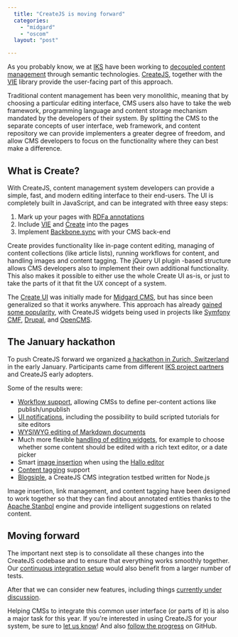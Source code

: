 ```yaml
---
  title: "CreateJS is moving forward"
  categories: 
    - "midgard"
    - "oscom"
  layout: "post"

---
```

As you probably know, we at [IKS](http://www.iks-project.eu/) have been working to [decoupled content management](http://bergie.iki.fi/blog/decoupling_content_management/) through semantic technologies. [CreateJS](http://createjs.org/), together with the [VIE](http://viejs.org/) library provide the user-facing part of this approach.

Traditional content management has been very monolithic, meaning that by choosing a particular editing interface, CMS users also have to take the web framework, programming language and content storage mechanism mandated by the developers of their system. By splitting the CMS to the separate concepts of user interface, web framework, and content repository we can provide implementers a greater degree of freedom, and allow CMS developers to focus on the functionality where they can best make a difference.

## What is Create?

With CreateJS, content management system developers can provide a simple, fast, and modern editing interface to their end-users. The UI is completely built in JavaScript, and can be integrated with three easy steps:

1. Mark up your pages with [RDFa annotations](http://www.w3.org/TR/xhtml-rdfa-primer/#id84624)
2. Include [VIE](http://viejs.org/) and [Create](http://createjs.org/) into the pages
3. Implement [Backbone.sync](http://documentcloud.github.com/backbone/#Sync) with your CMS back-end

Create provides functionality like in-page content editing, managing of content collections (like article lists), running workflows for content, and handling images and content tagging. The jQuery UI plugin -based structure allows CMS developers also to implement their own additional functionality. This also makes it possible to either use the whole Create UI as-is, or just to take the parts of it that fit the UX concept of a system.

The [Create UI](http://bergie.iki.fi/blog/introducing_the_midgard_create_user_interface/) was initially made for [Midgard CMS](http://new.midgard-project.org/), but has since been generalized so that it works anywhere. This approach has already [gained some popularity](https://twitter.com/bergie/status/146885794940993536), with CreateJS widgets being used in projects like [Symfony CMF](http://cmf.symfony.com/), [Drupal](http://drupal.org/sandbox/dominikb1888/1388900), and [OpenCMS](http://blog.iks-project.eu/viegwt-hackathon-at-alkacon/).

## The January hackathon

To push CreateJS forward we organized [a hackathon in Zurich, Switzerland](http://lanyrd.com/2012/createjs-hackathon/) in the early January. Participants came from different [IKS project partners](http://www.iks-project.eu/community/partners) and CreateJS early adopters.

Some of the results were:

* [Workflow support](https://github.com/bergie/create/blob/master/src/jquery.Midgard.midgardWorkflows.js), allowing CMSs to define per-content actions like publish/unpublish
* [UI notifications](https://github.com/bergie/create/blob/master/src/jquery.Midgard.midgardNotifications.js), including the possibility to build scripted tutorials for site editors
* [WYSIWYG editing of Markdown documents](https://github.com/bergie/createMarkdown)
* Much more flexible [handling of editing widgets](https://github.com/bergie/create/blob/master/src/jquery.Midgard.midgardEditable.js#L9), for example to choose whether some content should be edited with a rich text editor, or a date picker
* Smart [image insertion](https://github.com/bergie/hallo/blob/master/plugins/image.coffee) when using the [Hallo editor](http://bergie.github.com/hallo/)
* [Content tagging](https://github.com/bergie/create/pull/37) support
* [Blogsiple](https://github.com/bergie/blogsiple), a CreateJS CMS integration testbed written for Node.js

Image insertion, link management, and content tagging have been designed to work together so that they can find about annotated entities thanks to the [Apache Stanbol](http://incubator.apache.org/stanbol/) engine and provide intelligent suggestions on related content.

## Moving forward

The important next step is to consolidate all these changes into the CreateJS codebase and to ensure that everything works smoothly together. Our [continuous integration setup](http://travis-ci.org/bergie/create) would also benefit from a larger number of tests.

After that we can consider new features, including things [currently under discussion](https://github.com/bergie/create/issues).

Helping CMSs to integrate this common user interface (or parts of it) is also a major task for this year. If you're interested in using CreateJS for your system, be sure to [let us know](http://groups.google.com/group/createjs)! And also [follow the progress](https://github.com/bergie/create) on GitHub.
